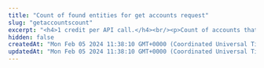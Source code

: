 ```yaml
---
title: "Count of found entities for get accounts request"
slug: "getaccountscount"
excerpt: "<h4>1 credit per API call.</h4><br/><p>Count of accounts that were found from /v3/ledger/account</p>"
hidden: false
createdAt: "Mon Feb 05 2024 11:38:10 GMT+0000 (Coordinated Universal Time)"
updatedAt: "Mon Feb 05 2024 11:38:10 GMT+0000 (Coordinated Universal Time)"
---
```

